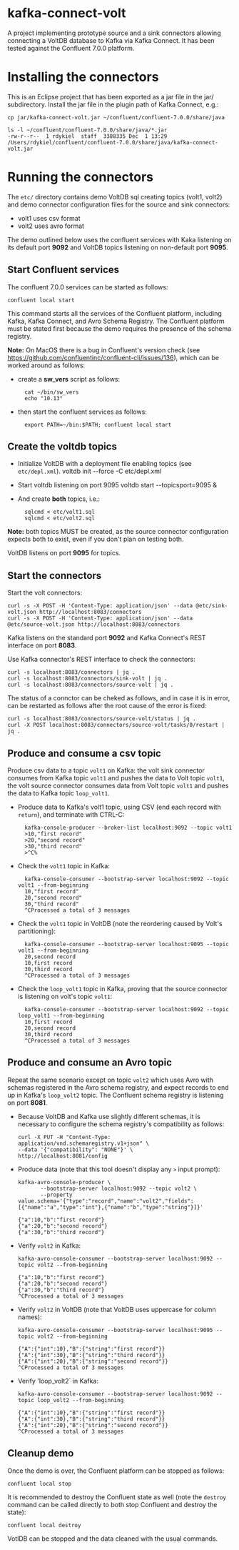 # kafka-connect-volt
A project implementing prototype source and a sink connectors allowing connecting a VoltDB database to Kafka via Kafka Connect. It has been tested against the Confluent 7.0.0 platform.

# Installing the connectors
This is an Eclipse project that has been exported as a jar file in the jar/ subdirectory. Install the jar file in the plugin path of Kafka Connect, e.g.:

    cp jar/kafka-connect-volt.jar ~/confluent/confluent-7.0.0/share/java

    ls -l ~/confluent/confluent-7.0.0/share/java/*.jar
    -rw-r--r--  1 rdykiel  staff  3388335 Dec  1 13:29 /Users/rdykiel/confluent/confluent-7.0.0/share/java/kafka-connect-volt.jar

# Running the connectors

The `etc/` directory contains demo VoltDB sql creating topics (volt1, volt2) and demo connector configuration files for the source and sink connectors:
- volt1 uses csv format
- volt2 uses avro format

The demo outlined below uses the confluent services with Kaka listening on its default port **9092** and VoltDB topics listening on non-default port **9095**.

## Start Confluent services
The confluent 7.0.0 services can be started as follows:

    confluent local start

This command starts all the services of the Confluent platform, including Kafka, Kafka Connect, and Avro Schema Registry. The Confluent platform must be stated first because the demo requires the presence of the schema registry.  

**Note:** On MacOS there is a bug in Confluent's version check (see https://github.com/confluentinc/confluent-cli/issues/136), which can be worked around as follows:

- create a **sw_vers** script as follows:

        cat ~/bin/sw_vers
        echo "10.13"

- then start the confluent services as follows:

        export PATH=~/bin:$PATH; confluent local start

## Create the voltdb topics
- Initialize VoltDB with a deployment file enabling topics (see `etc/depl.xml`).
        voltdb init --force  -C etc/depl.xml

- Start voltdb listening on port 9095
         voltdb start --topicsport=9095 &

- And create **both** topics, i.e.:

        sqlcmd < etc/volt1.sql
        sqlcmd < etc/volt2.sql

**Note:** both topics MUST be created, as the source connector configuration expects both to exist, even if you don't plan on testing both.

VoltDB listens on port **9095** for topics.

## Start the connectors
Start the volt connectors:

    curl -s -X POST -H 'Content-Type: application/json' --data @etc/sink-volt.json http://localhost:8083/connectors
    curl -s -X POST -H 'Content-Type: application/json' --data @etc/source-volt.json http://localhost:8083/connectors

Kafka listens on the standard port **9092** and Kafka Connect's REST interface on port **8083**.

Use Kafka connector's REST interface to check the connectors:

    curl -s localhost:8083/connectors | jq .
    curl -s localhost:8083/connectors/sink-volt | jq .
    curl -s localhost:8083/connectors/source-volt | jq .

The status of a connctor can be cheked as follows, and in case it is in error, can be restarted as follows after the root cause of the error is fixed:

    curl -s localhost:8083/connectors/source-volt/status | jq .
    curl -X POST localhost:8083/connectors/source-volt/tasks/0/restart | jq .

## Produce and consume a csv topic

Produce csv data to a topic `volt1` on Kafka: the volt sink connector consumes from Kafka topic `volt1` and pushes the data to Volt topic `volt1`, the volt source connector consumes data from Volt topic `volt1` and pushes the data to Kafka topic `loop_volt1`.

- Produce data to Kafka's volt1 topic, using CSV (end each record with `return`), and terminate with CTRL-C:

        kafka-console-producer --broker-list localhost:9092 --topic volt1
        >10,"first record"
        >20,"second record"
        >30,"third record"
        >^C%

- Check the `volt1` topic in Kafka:

        kafka-console-consumer --bootstrap-server localhost:9092 --topic volt1 --from-beginning
        10,"first record"
        20,"second record"
        30,"third record"
        ^CProcessed a total of 3 messages

- Check the `volt1` topic in VoltDB (note the reordering caused by Volt's partitioning):

        kafka-console-consumer --bootstrap-server localhost:9095 --topic volt1 --from-beginning
        20,second record
        10,first record
        30,third record
        ^CProcessed a total of 3 messages

- Check the `loop_volt1` topic in Kafka, proving that the source connector is listening on volt's topic `volt1`:

        kafka-console-consumer --bootstrap-server localhost:9092 --topic loop_volt1 --from-beginning
        10,first record
        20,second record
        30,third record
        ^CProcessed a total of 3 messages

## Produce and consume an Avro topic

Repeat the same scenario except on topic `volt2` which uses Avro with schemas registered in the Avro schema registry, and expect records to end up in Kafka's `loop_volt2` topic. The Confluent schema registry is listening on port **8081**.

- Because VoltDB and Kafka use slightly different schemas, it is necessary to configure the schema registry's compatibility as follows:

      curl -X PUT -H "Content-Type: application/vnd.schemaregistry.v1+json" \
      --data '{"compatibility": "NONE"}' \
      http://localhost:8081/config

- Produce data (note that this tool doesn't display any `>` input prompt):

      kafka-avro-console-producer \
             --bootstrap-server localhost:9092 --topic volt2 \
             --property  value.schema='{"type":"record","name":"volt2","fields":[{"name":"a","type":"int"},{"name":"b","type":"string"}]}'

      {"a":10,"b":"first record"}
      {"a":20,"b":"second record"}
      {"a":30,"b":"third record"}

- Verify `volt2` in Kafka:

      kafka-avro-console-consumer --bootstrap-server localhost:9092 --topic volt2 --from-beginning

      {"a":10,"b":"first record"}
      {"a":20,"b":"second record"}
      {"a":30,"b":"third record"}
      ^CProcessed a total of 3 messages

- Verify `volt2` in VoltDB (note that VoltDB uses uppercase for column names):

      kafka-avro-console-consumer --bootstrap-server localhost:9095 --topic volt2 --from-beginning

      {"A":{"int":10},"B":{"string":"first record"}}
      {"A":{"int":30},"B":{"string":"third record"}}
      {"A":{"int":20},"B":{"string":"second record"}}
      ^CProcessed a total of 3 messages

- Verify 'loop_volt2` in Kafka:

      kafka-avro-console-consumer --bootstrap-server localhost:9092 --topic loop_volt2 --from-beginning

      {"A":{"int":10},"B":{"string":"first record"}}
      {"A":{"int":30},"B":{"string":"third record"}}
      {"A":{"int":20},"B":{"string":"second record"}}
      ^CProcessed a total of 3 messages

## Cleanup demo

Once the demo is over, the Confluent platform can be stopped as follows:

    confluent local stop

It is recommended to destroy the Confluent state as well (note the `destroy` command can be called directly to both stop Confluent and destroy the state):

    confluent local destroy

VotlDB can be stopped and the data cleaned with the usual commands.
